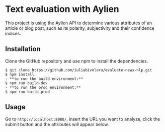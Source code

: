 # Text evaluation with Aylien

This project is using the Aylien API to determine various attributes of an article or blog post, such as its polarity, subjectivity and their confidence indices.

## Installation

Clone the GitHub repository and use npm to install the dependencies.

```
$ git clone https://github.com/iuliabivolaru/evaluate-news-nlp.git
$ npm install
- **to run the build environment:**
$ npm run build-dev
- **to run the prod environment:**
$ npm run build-prod
```

## Usage

Go to `http://localhost:8080/`, insert the URL you want to analyze, click the submit button and the attributes will appear below.




